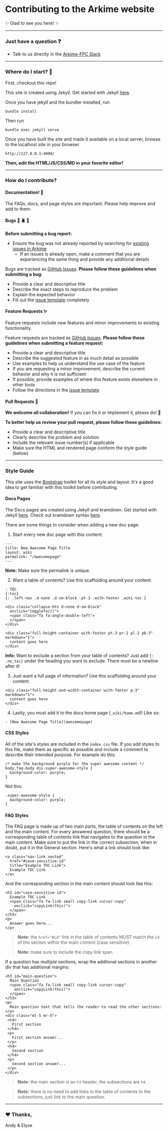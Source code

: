 # Contributing to the Arkime website

:sparkles: Glad to see you here! :sparkles:

---

### Just have a question :question:

* Talk to us directly in the [Arkime-FPC Slack](https://slackinvite.arkime.com/)

---

### Where do I start? :traffic_light:

First, checkout this repo!

This site is created using Jekyll. Get started with Jekyll [here](https://jekyllrb.com/docs).

Once you have jekyll and the bundler installed, run

```
bundle install
```

Then run

```
bundle exec jekyll serve
```

Once you have built the site and made it available on a local server, browse to the localhost site in your browser.

```
http://127.0.0.1:4000/
```

**Then, edit the HTML/JS/CSS/MD in your favorite editor!**

---

### How do I contribute?

#### Documentation! :page_with_curl:

The FAQs, docs, and page styles are important. Please help improve and add to them.

#### Bugs :bug: :beetle: :ant:

**Before submitting a bug report:**
* Ensure the bug was not already reported by searching for [existing issues in Arkime](https://github.com/arkime/arkimeweb/issues)
  * If an issues is already open, make a comment that you are experiencing the same thing and provide any additional details

Bugs are tracked as [GitHub Issues](https://guides.github.com/features/issues/).
**Please follow these guidelines when submitting a bug:**
* Provide a clear and descriptive title
* Describe the exact steps to reproduce the problem
* Explain the expected behavior
* Fill out the [issue template](https://github.com/arkime/arkimeweb/issues/new) completely

#### Feature Requests :sparkles:

Feature requests include new features and minor improvements to existing functionality.

Feature requests are tracked as [GitHub Issues](https://guides.github.com/features/issues/).
**Please follow these guidelines when submitting a feature request:**
* Provide a clear and descriptive title
* Describe the suggested feature in as much detail as possible
* Use examples to help us understand the use case of the feature
* If you are requesting a minor improvement, describe the current behavior and why it is not sufficient
* If possible, provide examples of where this feature exists elsewhere in other tools
* Follow the directions in the [issue template](https://github.com/arkime/arkimeweb/issues/new)

#### Pull Requests :muscle:

**We welcome all collaboration!** If you can fix it or implement it, please do! :hammer:

**To better help us review your pull request, please follow these guidelines:**
* Provide a clear and descriptive title
* Clearly describe the problem and solution
* Include the relevant issue number(s) if applicable
* Make sure the HTML and rendered page conform the style guide (below)

---

### Style Guide

This site uses the [Bootstrap](https://getbootstrap.com/) toolkit for all its style and layout. It's a good idea to get familiar with this toolkit before contributing.

#### Docs Pages
The Docs pages are created using Jekyll and kramdown. Get started with Jekyll [here](https://jekyllrb.com/docs).
Check out kramdown syntax [here](https://kramdown.gettalong.org/syntax.html).

There are some things to consider when adding a new doc page:

1. Start every new doc page with this content:

```
---
title: New Awesome Page Title
layout: wiki
permalink: "/awesomepage"
---
```

**Note:** Make sure the permalink is unique.

2. Want a table of contents? Use this scaffolding around your content:

```
- TOC
{:toc}
{: .left-nav .d-none .d-sm-block .pt-3 .with-footer .wiki-toc }

<div class="collapse-btn d-none d-sm-block"
  onclick="toggleToc()">
  <span class="fa fa-angle-double-left">
  </span>
</div>

<div class="full-height-container with-footer pt-3 pr-2 pl-2 pb-3" markdown="1">
  content goes here
</div>
```

**Info:** Want to exclude a section from your table of contents? Just add `{: .no_toc}` under the heading you want to exclude. There must be a newline after it!

3. Just want a full page of information? Use this scaffolding around your content:

```
<div class="full-height-and-width-container with-footer p-3" markdown="1">
  content goes here
</div>
```

4. Lastly, you must add it to the docs home page (`_wiki/home.md`)! Like so:

```
- [New Awesome Page Title](awesomepage)
```

#### CSS Styles

All of the site's styles are included in the `index.css` file. If you add styles to this file, make them as specific as possible and include a comment to describe their intended purpose. For example do this:

```
/* make the background purple for the super awesome content */
body.faq-body div.super-awesome-style {
  background-color: purple;
}
```

Not this:

```
.super-awesome-style {
  background-color: purple;
}
```

#### FAQ Styles

The FAQ page is made up of two main parts, the table of contents on the left and the main content. For every answered question, there should be a corresponding table of contents link that navigates to the question in the main content. Make sure to put the link in the correct subsection; when in doubt, put it in the General section. Here's what a link should look like:

```
<a class="nav-link nested"
  href="#case-sensitive-id"
  title="Example TOC Link">
  Example TOC Link
</a>
```

And the corresponding section in the main content should look like this:

```
<h3 id="case-sensitive-id">
  Example TOC Link
  <span class="fa fa-link small copy-link cursor-copy"
    onclick="copyLink(this)">
  </span>
</h3>
<p>
  Answer goes here...
</p>
```

> **Note:** the `href="#id"` link in the table of contents MUST match the `id` of the section within the main content (case sensitive).

> **Note:** make sure to include the copy link span.

If a question has multiple sections, wrap the additonal sections in another div that has additional margins:

```
<h3 id="main-question">
  Main Question
  <span class="fa fa-link small copy-link cursor-copy"
    onclick="copyLink(this)">
  </span>
</h3>
<p>
  Main question text that tells the reader to read the other sections:
</p>
<div class="ml-5 mr-5">
 <h4>
   First section
 </h4>
 <p>
   First section answer...
 </p>
 <h4>
   Second section
 </h4>
 <p>
   Second section answer...
 </p>
</div>

```

> **Note:** the main section is an `h3` header, the subsections are `h4`.

> **Note:** there is no need to add links in the table of contents to the subsections, just link to the main question.

---

### :heart: Thanks,
Andy & Elyse
